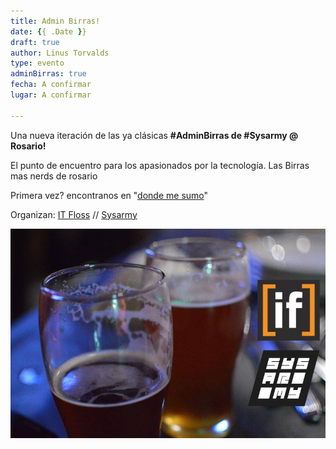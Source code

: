 ```yaml
---
title: Admin Birras!
date: {{ .Date }}
draft: true
author: Linus Torvalds
type: evento
adminBirras: true
fecha: A confirmar
lugar: A confirmar

---
```

Una nueva iteración de las ya clásicas **#AdminBirras de #Sysarmy @ Rosario!**

El punto de encuentro para los apasionados por la tecnología. Las Birras mas nerds de rosario

Primera vez? encontranos en "[donde me sumo](https://itfloss.beer)"

Organizan:
[IT Floss]( http://itfloss.beer) // [Sysarmy](https://sysarmy.com.ar/)

![IT Floss Admin Birras](/images/it-floss-birras.jpg) 
